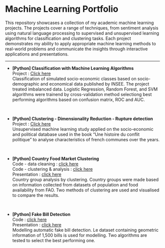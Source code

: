 # Machine Learning Portfolio

This repository showcases a collection of my academic machine learning projects. The projects cover a range of techniques, from sentiment analysis using natural language processing to supervised and unsupervised learning algorithms for classification and clustering tasks. Each project demonstrates my ability to apply appropriate machine learning methods to real-world problems and communicate the insights through interactive applications and presentations.
<br/>

----------

- **[Python] Classification with Machine Learning Algorithms**<br/>
Project : [Click here](https://github.com/haejiyun/Machine-Learning/blob/main/Supervised%20Learning/supervised_learning.pdf)<br/>
Classification of simulated socio-economic classes based on socio-demographic and economical data published by INSEE. The project treated imbalanced data.
Logistic Regression, Random Forest, and SVM algorithms were trainend by cross-validation method selectiong best performing algorithms based on confusion matrix, ROC and AUC.
<br/>

- **[Python] Clustering - Dimensionality Reduction - Rupture detection**<br/>
Project : [Click here](https://github.com/haejiyun/Machine-Learning/blob/main/Unsupervised%20Learning/Unsupervised_Learning_Haeji_YUN.pdf)<br/>
Unsupervised machine learning study applied on the socio-economic and political database used in the book “Une histoire du conflit politique” to analyse characteristics of french communes over the years.
<br/>

- **[Python] Country Food Market Clustering**<br/>
Code - data cleaning : [click here](https://github.com/haejiyun/Machine-Learning/blob/main/Sales%20Country%20Clustering/preparation_nettoyage.ipynb)<br/>
Code - clustering & analysis : [click here](https://github.com/haejiyun/Machine-Learning/blob/main/Sales%20Country%20Clustering/clustering_visualisation.ipynb)<br/>
Presentation : [click here](https://github.com/haejiyun/Machine-Learning/blob/main/Sales%20Country%20Clustering/market%20study.pdf)<br/>
Country group analysis by clustering. Country groups were made based on information collected from datasets of population and food availability from FAO. Two methods of clustering are used and visualised to compare the results.
<br/>

- **[Python] Fake Bill Detection**<br/>
Code : [click here](https://github.com/haejiyun/Machine-Learning/blob/main/Fake%20Bill%20Detection/detection_faux_billet.ipynb)<br/>
Presentation : [click here](https://github.com/haejiyun/Machine-Learning/blob/main/Fake%20Bill%20Detection/detection_faux_billet.pdf)<br/>
Modelling automatic fake bill detection. Le dataset containing geometric information of 1,500 bills is used for modelling. Two algorithms are tested to select the best performing one.
